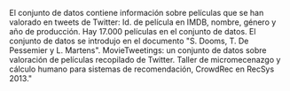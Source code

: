 El conjunto de datos contiene información sobre películas que se han valorado en tweets de Twitter: Id. de película en IMDB, nombre, género y año de producción. Hay 17.000 películas en el conjunto de datos. El conjunto de datos se introdujo en el documento "S. Dooms, T. De Pessemier y L. Martens". MovieTweetings: un conjunto de datos sobre valoración de películas recopilado de Twitter. Taller de micromecenazgo y cálculo humano para sistemas de recomendación, CrowdRec en RecSys 2013."

<!---HONumber=July15_HO3-->